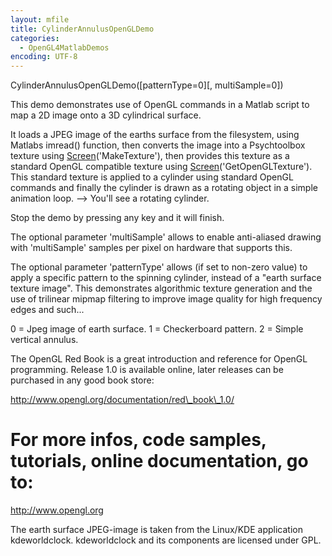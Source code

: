 ```yaml
---
layout: mfile
title: CylinderAnnulusOpenGLDemo
categories:
  - OpenGL4MatlabDemos
encoding: UTF-8
---
```


CylinderAnnulusOpenGLDemo([patternType=0][, multiSample=0])

This demo demonstrates use of OpenGL commands in a Matlab script to
map a 2D image onto a 3D cylindrical surface.

It loads a JPEG image of the earths surface from the filesystem, using
Matlabs imread() function, then converts the image into a Psychtoolbox
texture using [Screen](/docs/Screen)('MakeTexture'), then provides this texture as a
standard OpenGL compatible texture using [Screen](/docs/Screen)('GetOpenGLTexture').
This standard texture is applied to a cylinder using standard OpenGL commands
and finally the cylinder is drawn as a rotating object in a simple animation
loop. --\> You'll see a rotating cylinder.

Stop the demo by pressing any key and it will finish.

The optional parameter 'multiSample' allows to enable anti-aliased
drawing with 'multiSample' samples per pixel on hardware that supports
this.

The optional parameter 'patternType' allows (if set to non-zero
value) to apply a specific pattern to the spinning cylinder, instead of
a "earth surface texture image". This demonstrates algorithmic texture
generation and the use of trilinear mipmap filtering to improve image
quality for high frequency edges and such...

0 = Jpeg image of earth surface.
1 = Checkerboard pattern.
2 = Simple vertical annulus.

The OpenGL Red Book is a great introduction and reference for OpenGL
programming. Release 1.0 is available online, later releases can be
purchased in any good book store:

http://www.opengl.org/documentation/red\_book\_1.0/

# For more infos, code samples, tutorials, online documentation, go to:

http://www.opengl.org

The earth surface JPEG-image is taken from the Linux/KDE application
kdeworldclock. kdeworldclock and its components are licensed under
GPL.